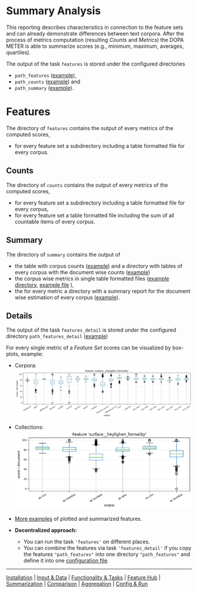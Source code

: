 # Summary Analysis

This reporting describes characteristics in connection to the feature sets and can already demonstrate differences between text corpora.
After the process of metrics computation (resulting _Counts_ and _Metrics_) the DOPA METER is able to summarize scores (e.g., minimum, maximum, averages, quartiles).

The output of the task `features` is stored under the configured directories
* `path_features` ([example](../resources/results/features)),
* `path_counts` ([example](../resources/results/counts)) and
* `path_summary` ([example](../resources/results/summary)).

# Features

The directory of `features` contains the output of every metrics of the computed scores,
* for every feature set a subdirectory including a table formatted file for every corpus.

## Counts

The directory of `counts` contains the output of every metrics of the computed scores,
* for every feature set a subdirectory including a table formatted file for every corpus,
* for every feature set a table formatted file including the sum of all countable items of every corpus.

## Summary

The directory of `summary` contains the output of
* the table with corpus counts ([example](../resources/results/summary/corpora_characteristics_counts.csv)) and a directory with tables of every corpus with the document wise counts ([example](../resources/results/summary/))
* the corpus wise metrics in single table formatted files ([example directory](../resources/results/summary), [example file](../resources/results/summary/corpora_characteristics_emotion.csv) ),
* the for every metric a directory with a summary report for the document wise estimation of every corpus ([example](../resources/results/summary/lexical_richness)).

## Details

The output of the task `features_detail` is stored under the configured directory `path_features_detail` ([example](../resources/results/features_detail))

For every single metric of a _Feature Set_ scores can be visualized by box-plots, example:

* Corpora:
  ![arc](../resources/results/features_detail/corpus/surface/surface__heylighen_formality.png)
* Collections:
  ![arc](../resources/results/features_detail/collections/surface/surface__heylighen_formality.png)


* [More examples](../resources/results/features_detail) of plotted and summarized features.


* **Decentralized approach:**
  * You can run the task `'features'` on different places.
  * You can combine the features via task `'features_detail'` if you copy the features `"path_features"` into one directory `"path_features"` and define it into one [configuration file](../resources/example_configurations).    

----
[Installation](../installation.md) | [Input & Data](../input.md) | [Functionality & Tasks](../tasks.md) | [Feature Hub](../features.md) | [Summarization](../analytics/summarization.md) | [Comparison](../analytics/comparison.md) | [Aggregation](../analytics/aggregation.md) | [Config & Run](../configuration.md)
